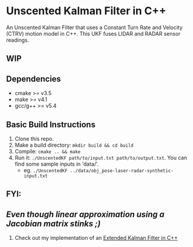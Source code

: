 # Unscented Kalman Filter in C++

An Unscented Kalman Filter that uses a Constant Turn Rate and Velocity (CTRV) motion model in C++. This UKF fuses LIDAR and RADAR sensor readings.

**WIP**
---

## Dependencies

* cmake >= v3.5
* make >= v4.1
* gcc/g++ >= v5.4

## Basic Build Instructions

1. Clone this repo.
2. Make a build directory: `mkdir build && cd build`
3. Compile: `cmake .. && make`
4. Run it: `./UnscentedKF path/to/input.txt path/to/output.txt`. You can find
   some sample inputs in 'data/'.
    - eg. `./UnscentedKF ../data/obj_pose-laser-radar-synthetic-input.txt`


## FYI:

*Even though linear approximation using a Jacobian matrix stinks ;)*
---
1. Check out my implementation of an [Extended Kalman Filter in C++](https://github.com/mez/extended_kalman_filter_cpp)
